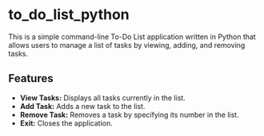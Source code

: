 # to_do_list_python

This is a simple command-line To-Do List application written in Python that allows users to manage a list of tasks by viewing, adding, and removing tasks.

## Features

- **View Tasks:** Displays all tasks currently in the list.
- **Add Task:** Adds a new task to the list.
- **Remove Task:** Removes a task by specifying its number in the list.
- **Exit:** Closes the application.
